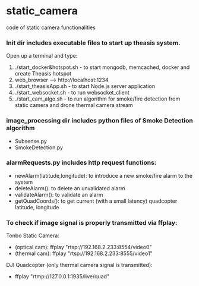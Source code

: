 # static_camera
code of static camera functionalities

### Init dir includes executable files to start up theasis system.
Open up a terminal and type:

1) ./start_docker&hotspot.sh - to start mongodb, memcached, docker and create Theasis hotspot
2) web_browser --> http://localhost:1234
3) ./start_theasisApp.sh - to start Node.js server application
4) ./start_websocket.sh - to run websocket_client
5) ./start_cam_algo.sh - to run algorithm for smoke/fire detection from static camera and drone thermal camera stream

### image_processing dir includes python files of Smoke Detection algorithm

- Subsense.py
- SmokeDetection.py

### alarmRequests.py includes http request functions:

- newAlarm(latitude,longitude): to introduce a new smoke/fire alarm to the system 
- deleteAlarm(): to delete an unvalidated alarm 
- validateAlarm(): to validate an alarm 
- getQuadCoords(): to get current (with a small latency) quadcopter latitude, longitude 

### To check if image signal is properly transmitted via ffplay:

 Tonbo Static Camera:
  - (optical cam): ffplay "rtsp://192.168.2.233:8554/video0"
  - (thermal cam): ffplay "rtsp://192.168.2.233:8555/video1"

 DJI Quadcopter (only thermal camera signal is transmitted):
  - ffplay "rtmp://127.0.0.1:1935/live/quad" 
  
  
  

